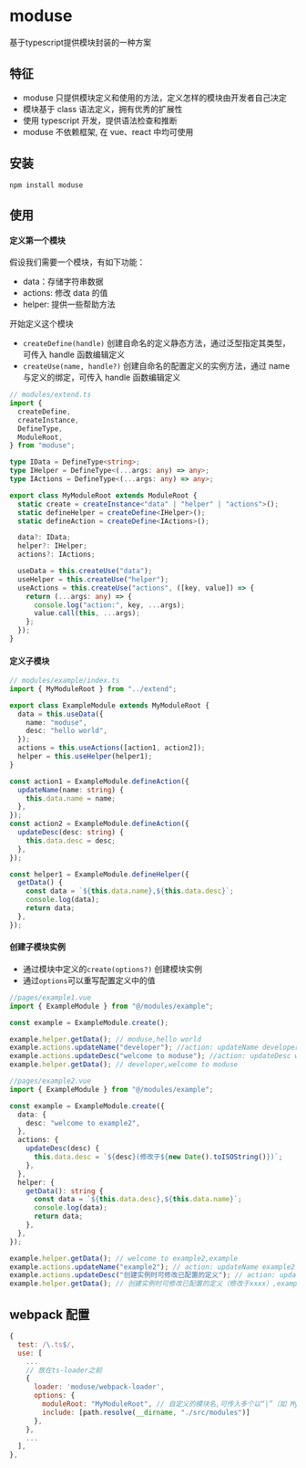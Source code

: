 # moduse

基于typescript提供模块封装的一种方案

## 特征

- moduse 只提供模块定义和使用的方法，定义怎样的模块由开发者自己决定
- 模块基于 class 语法定义，拥有优秀的扩展性
- 使用 typescript 开发，提供语法检查和推断
- moduse 不依赖框架, 在 vue、react 中均可使用

## 安装

```
npm install moduse
```

## 使用

#### 定义第一个模块

假设我们需要一个模块，有如下功能：

- data：存储字符串数据
- actions: 修改 data 的值
- helper: 提供一些帮助方法

开始定义这个模块
- `createDefine(handle)` 创建自命名的定义静态方法，通过泛型指定其类型，可传入 handle 函数编辑定义
- `createUse(name, handle?)` 创建自命名的配置定义的实例方法，通过 name 与定义的绑定，可传入 handle 函数编辑定义

```ts
// modules/extend.ts
import {
  createDefine,
  createInstance,
  DefineType,
  ModuleRoot,
} from "moduse";

type IData = DefineType<string>;
type IHelper = DefineType<(...args: any) => any>;
type IActions = DefineType<(...args: any) => any>;

export class MyModuleRoot extends ModuleRoot {
  static create = createInstance<"data" | "helper" | "actions">();
  static defineHelper = createDefine<IHelper>();
  static defineAction = createDefine<IActions>();

  data?: IData;
  helper?: IHelper;
  actions?: IActions;

  useData = this.createUse("data");
  useHelper = this.createUse("helper");
  useActions = this.createUse("actions", ([key, value]) => {
    return (...args: any) => {
      console.log("action:", key, ...args);
      value.call(this, ...args);
    };
  });
}

```

#### 定义子模块

```ts
// modules/example/index.ts
import { MyModuleRoot } from "../extend";

export class ExampleModule extends MyModuleRoot {
  data = this.useData({
    name: "moduse",
    desc: "hello world",
  });
  actions = this.useActions([action1, action2]);
  helper = this.useHelper(helper1);
}

const action1 = ExampleModule.defineAction({
  updateName(name: string) {
    this.data.name = name;
  },
});
const action2 = ExampleModule.defineAction({
  updateDesc(desc: string) {
    this.data.desc = desc;
  },
});

const helper1 = ExampleModule.defineHelper({
  getData() {
    const data = `${this.data.name},${this.data.desc}`;
    console.log(data);
    return data;
  },
});
```

#### 创建子模块实例

- 通过模块中定义的`create(options?)` 创建模块实例
- 通过`options`可以重写配置定义中的值

```ts
//pages/example1.vue
import { ExampleModule } from "@/modules/example";

const example = ExampleModule.create();

example.helper.getData(); // moduse,hello world
example.actions.updateName("developer"); //action: updateName developer
example.actions.updateDesc("welcome to moduse"); //action: updateDesc welcome to moduse
example.helper.getData(); // developer,welcome to moduse

//pages/example2.vue
import { ExampleModule } from "@/modules/example";

const example = ExampleModule.create({
  data: {
    desc: "welcome to example2",
  },
  actions: {
    updateDesc(desc) {
      this.data.desc = `${desc}(修改于${new Date().toISOString()})`;
    },
  },
  helper: {
    getData(): string {
      const data = `${this.data.desc},${this.data.name}`;
      console.log(data);
      return data;
    },
  },
});

example.helper.getData(); // welcome to example2,example
example.actions.updateName("example2"); // action: updateName example2
example.actions.updateDesc("创建实例时可修改已配置的定义"); // action: updateDesc 创建实例时可修改已配置的定义
example.helper.getData(); // 创建实例时可修改已配置的定义（修改于xxxx）,example2
```

## webpack 配置

```js
{
  test: /\.ts$/,
  use: [
    ...
    // 放在ts-loader之前
    {
      loader: 'moduse/webpack-loader',
      options: {
        moduleRoot: "MyModuleRoot", // 自定义的模块名,可传入多个以“|”（如 MyModuleRoot1|MyModuleRoot2）隔开
        include: [path.resolve(__dirname, "./src/modules")]
      },
    },
    ...
  ],
},
```
